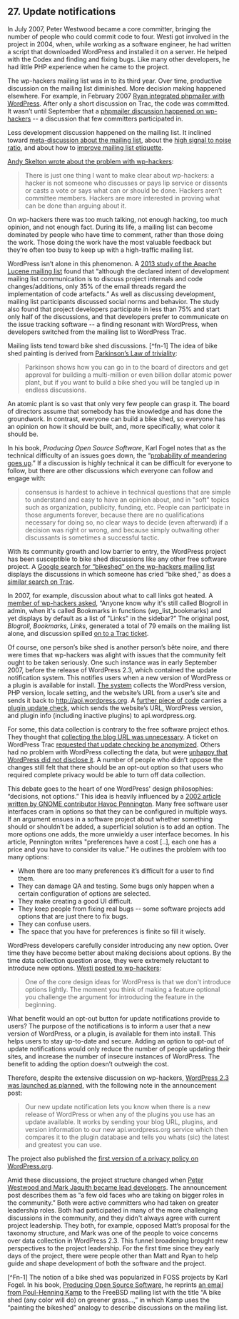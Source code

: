 ## 27. Update notifications

In July 2007, Peter Westwood became a core committer, bringing the number of people who could commit code to four. Westi got involved in the project in 2004, when, while working as a software engineer, he had written a script that downloaded WordPress and installed it on a server. He helped with the Codex and finding and fixing bugs. Like many other developers, he had little PHP experience when he came to the project.

The wp-hackers mailing list was in to its third year. Over time, productive discussion on the mailing list diminished. More decision making happened elsewhere. For example, in February 2007 [Ryan integrated phpmailer with WordPress](https://core.trac.wordpress.org/ticket/3862). After only a short discussion on Trac, the code was committed. It wasn’t until September that a [phpmailer discussion happened on wp-hackers](http://lists.wordpress.org/pipermail/wp-hackers/2007-September/014497.html) -- a discussion that few committers participated in.

Less development discussion happened on the mailing list. It inclined toward [meta-discussion about the mailing list](http://lists.wordpress.org/pipermail/wp-hackers/2007-September/015058.html), about the [high signal to noise ratio](http://lists.wordpress.org/pipermail/wp-hackers/2007-September/015173.html), and about how to [improve mailing list etiquette](http://lists.wordpress.org/pipermail/wp-hackers/2007-October/015489.html). 	

[Andy Skelton wrote about the problem with wp-hackers](http://andy.wordpress.com/2007/10/03/wp-hackers/):

> There is just one thing I want to make clear about wp-hackers: a hacker is not someone who discusses or pays lip service or dissents or casts a vote or says what can or should be done. Hackers aren’t committee members. Hackers are more interested in proving what can be done than arguing about it.	

On wp-hackers there was too much talking, not enough hacking, too much opinion, and not enough fact. During its life, a mailing list can become dominated by people who have time to comment, rather than those doing the work. Those doing the work have the most valuable feedback but they’re often too busy to keep up with a high-traffic mailing list. 

WordPress isn’t alone in this phenomenon. A [2013 study of the Apache Lucene mailing list](http://sback.it/publications/msr2013.pdf) found that “although the declared intent of development mailing list communication is to discuss project internals and code changes/additions, only 35% of the email threads regard the implementation of code artefacts.” As well as discussing development, mailing list participants discussed social norms and behavior. The study also found that project developers participate in less than 75% and start only half of the discussions, and that developers prefer to communicate on the issue tracking software -- a finding resonant with WordPress, when developers switched from the mailing list to WordPress Trac. 	

Mailing lists tend toward bike shed discussions. [^fn-1] The idea of bike shed painting is derived from [Parkinson’s Law of triviality](https://en.wikipedia.org/wiki/Parkinson%27s_law_of_triviality):	

> Parkinson shows how you can go in to the board of directors and get approval for building a multi-million or even billion dollar atomic power plant, but if you want to build a bike shed you will be tangled up in endless discussions.	

An atomic plant is so vast that only very few people can grasp it. The board of directors assume that somebody has the knowledge and has done the groundwork. In contrast, everyone can build a bike shed, so everyone has an opinion on how it should be built, and, more specifically, what color it should be.

In his book, _Producing Open Source Software_, Karl Fogel notes that as the technical difficulty of an issues goes down, the “[probability of meandering goes up](http://producingoss.com/en/producingoss.html#bikeshed).” If a discussion is highly technical it can be difficult for everyone to follow, but there are other discussions which everyone can follow and engage with:

> consensus is hardest to achieve in technical questions that are simple to understand and easy to have an opinion about, and in "soft" topics such as organization, publicity, funding, etc. People can participate in those arguments forever, because there are no qualifications necessary for doing so, no clear ways to decide (even afterward) if a decision was right or wrong, and because simply outwaiting other discussants is sometimes a successful tactic.	

With its community growth and low barrier to entry, the WordPress project has been susceptible to bike shed discussions like any other free software project. A [Google search for “bikeshed” on the wp-hackers mailing list](https://www.google.com/search?q=site%3Ahttp%3A%2F%2Flists.wordpress.org%2Fpipermail%2Fwp-hackers%2F+bikeshed&oq=site%3A&aqs=chrome.2.69i57j69i58j69i59j69i65l3.2535j0j4&sourceid=chrome&es_sm=91&ie=UTF-8#safe=strict&q=site:http:%2F%2Flists.automattic.com%2Fpipermail%2Fwp-hackers%2F+bikeshed) displays the discussions in which someone has cried “bike shed,” as does a [similar search on Trac](https://core.trac.wordpress.org/search?q=bikeshed&noquickjump=1&changeset=on&ticket=on).	

In 2007, for example, discussion about what to call links got heated. A [member of wp-hackers asked](http://lists.wordpress.org/pipermail/wp-hackers/2007-June/013299.html), “Anyone know why it's still called Blogroll in admin, when it's called Bookmarks in functions (wp_list_bookmarks) and yet displays by default as a list of "Links" in the sidebar?” The original post, _Blogroll, Bookmarks, Links_, generated a total of 79 emails on the mailing list alone, and discussion spilled [on to a Trac ticket](https://core.trac.wordpress.org/ticket/3695).	

Of course, one person’s bike shed is another person’s bête noire, and there were times that wp-hackers was alight with issues that the community felt ought to be taken seriously. One such instance was in early September 2007, before the release of WordPress 2.3, which contained the update notification system. This notifies users when a new version of WordPress or a plugin is available for install. [The system](https://core.trac.wordpress.org/ticket/1476) collects the WordPress version, PHP version, locale setting, and the website’s URL from a user’s site and sends it back to http://api.wordpress.org. A [further piece of code](https://core.trac.wordpress.org/changeset/5913) carries a [plugin update check](https://core.trac.wordpress.org/ticket/4795), which sends the website’s URL, WordPress version, and plugin info (including inactive plugins) to api.wordpress.org.

For some, this data collection is contrary to the free software project ethos. They thought that [collecting the blog URL was unnecessary](http://lists.wordpress.org/pipermail/wp-hackers/2007-September/014860.html). A ticket on WordPress Trac [requested that update checking be anonymized](https://core.trac.wordpress.org/ticket/5066). Others had no problem with WordPress collecting the data, but were [unhappy that WordPress did not disclose it](http://lists.wordpress.org/pipermail/wp-hackers/2007-September/014919.html). A number of people who didn’t oppose the changes still felt that there should be an opt-out option so that users who required complete privacy would be able to turn off data collection.

This debate goes to the heart of one WordPress' design philosophies: “decisions, not options.” This idea is heavily influenced by a [2002 article written by GNOME contributor Havoc Pennington](http://ometer.com/free-software-ui.html). Many free software user interfaces cram in options so that they can be configured in multiple ways. If an argument ensues in a software project about whether something should or shouldn’t be added, a superficial solution is to add an option. The more options one adds, the more unwieldy a user interface becomes. In his article, Pennington writes "preferences have a cost [..], each one has a price and you have to consider its value.” He outlines the problem with too many options:

- When there are too many preferences it’s difficult for a user to find them.
- They can damage QA and testing. Some bugs only happen when a certain configuration of options are selected.
- They make creating a good UI difficult.
- They keep people from fixing real bugs -- some software projects add options that are just there to fix bugs.
- They can confuse users.
- The space that you have for preferences is finite so fill it wisely.

WordPress developers carefully consider introducing any new option. Over time they have become better about making decisions about options. By the time data collection question arose, they were extremely reluctant to introduce new options. [Westi posted to wp-hackers](http://lists.wordpress.org/pipermail/wp-hackers/2007-September/015119.html):	

> One of the core design ideas for WordPress is that we don't introduce options lightly. The moment you think of making a feature optional you challenge the argument for introducing the feature in the beginning.

What benefit would an opt-out button for update notifications provide to users? The purpose of the notifications is to inform a user that a new version of WordPress, or a plugin, is available for them into install. This helps users to stay up-to-date and secure. Adding an option to opt-out of update notifications would only reduce the number of people updating their sites, and increase the number of insecure instances of WordPress. The benefit to adding the option doesn’t outweigh the cost. 

Therefore, despite the extensive discussion on wp-hackers, [WordPress 2.3 was launched as planned](http://wordpress.org/news/2007/09/wordpress-23/), with the following note in the announcement post:	

> Our new update notification lets you know when there is a new release of WordPress or when any of the plugins you use has an update available. It works by sending your blog URL, plugins, and version information to our new api.wordpress.org service which then compares it to the plugin database and tells you whats (sic) the latest and greatest you can use.

The project also published the [first version of a privacy policy on WordPress.org](http://lists.wordpress.org/pipermail/wp-hackers/2007-September/015014.html).	

Amid these discussions, the project structure changed when [Peter Westwood and Mark Jaquith became lead developers](https://wordpress.org/news/2007/09/new-faces/). The announcement post describes them as “a few old faces who are taking on bigger roles in the community.” Both were active committers who had taken on greater leadership roles. Both had participated in many of the more challenging discussions in the community, and they didn't always agree with current project leadership. They both, for example, opposed Matt’s proposal for the taxonomy structure, and Mark was one of the people to voice concerns over data collection in WordPress 2.3. This funnel broadening brought new perspectives to the project leadership. For the first time since they early days of the project, there were people other than Matt and Ryan to help guide and shape development of both the software and the project.

[^Fn-1] The notion of a bike shed was popularized in FOSS projects by Karl Fogel. In his book, [Producing Open Source Software](http://producingoss.com/), he reprints [an email from Poul-Henning Kamp](http://bikeshed.com/) to the FreeBSD mailing list with the title “A bike shed (any color will do) on greener grass…,” in which Kamp uses the “painting the bikeshed” analogy to describe discussions on the mailing list.
